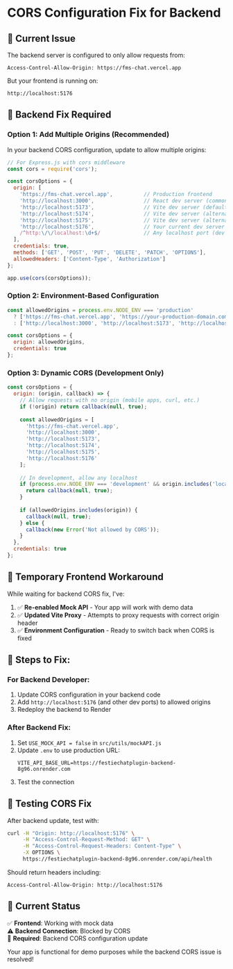 # CORS Configuration Fix for Backend

## 🚨 Current Issue
The backend server is configured to only allow requests from:
```
Access-Control-Allow-Origin: https://fms-chat.vercel.app
```

But your frontend is running on:
```
http://localhost:5176
```

## 🔧 Backend Fix Required

### Option 1: Add Multiple Origins (Recommended)
In your backend CORS configuration, update to allow multiple origins:

```javascript
// For Express.js with cors middleware
const cors = require('cors');

const corsOptions = {
  origin: [
    'https://fms-chat.vercel.app',          // Production frontend
    'http://localhost:3000',                // React dev server (common)
    'http://localhost:5173',                // Vite dev server (default)
    'http://localhost:5174',                // Vite dev server (alternate)
    'http://localhost:5175',                // Vite dev server (alternate)
    'http://localhost:5176',                // Your current dev server
    /^http:\/\/localhost:\d+$/              // Any localhost port (dev only)
  ],
  credentials: true,
  methods: ['GET', 'POST', 'PUT', 'DELETE', 'PATCH', 'OPTIONS'],
  allowedHeaders: ['Content-Type', 'Authorization']
};

app.use(cors(corsOptions));
```

### Option 2: Environment-Based Configuration
```javascript
const allowedOrigins = process.env.NODE_ENV === 'production' 
  ? ['https://fms-chat.vercel.app', 'https://your-production-domain.com']
  : ['http://localhost:3000', 'http://localhost:5173', 'http://localhost:5174', 'http://localhost:5175', 'http://localhost:5176'];

const corsOptions = {
  origin: allowedOrigins,
  credentials: true
};
```

### Option 3: Dynamic CORS (Development Only)
```javascript
const corsOptions = {
  origin: (origin, callback) => {
    // Allow requests with no origin (mobile apps, curl, etc.)
    if (!origin) return callback(null, true);
    
    const allowedOrigins = [
      'https://fms-chat.vercel.app',
      'http://localhost:3000',
      'http://localhost:5173',
      'http://localhost:5174', 
      'http://localhost:5175',
      'http://localhost:5176'
    ];
    
    // In development, allow any localhost
    if (process.env.NODE_ENV === 'development' && origin.includes('localhost')) {
      return callback(null, true);
    }
    
    if (allowedOrigins.includes(origin)) {
      callback(null, true);
    } else {
      callback(new Error('Not allowed by CORS'));
    }
  },
  credentials: true
};
```

## 🔄 Temporary Frontend Workaround

While waiting for backend CORS fix, I've:

1. ✅ **Re-enabled Mock API** - Your app will work with demo data
2. ✅ **Updated Vite Proxy** - Attempts to proxy requests with correct origin header
3. ✅ **Environment Configuration** - Ready to switch back when CORS is fixed

## 📝 Steps to Fix:

### For Backend Developer:
1. Update CORS configuration in your backend code
2. Add `http://localhost:5176` (and other dev ports) to allowed origins
3. Redeploy the backend to Render

### After Backend Fix:
1. Set `USE_MOCK_API = false` in `src/utils/mockAPI.js`
2. Update `.env` to use production URL:
   ```
   VITE_API_BASE_URL=https://festiechatplugin-backend-8g96.onrender.com
   ```
3. Test the connection

## 🧪 Testing CORS Fix

After backend update, test with:
```bash
curl -H "Origin: http://localhost:5176" \
     -H "Access-Control-Request-Method: GET" \
     -H "Access-Control-Request-Headers: Content-Type" \
     -X OPTIONS \
     https://festiechatplugin-backend-8g96.onrender.com/api/health
```

Should return headers including:
```
Access-Control-Allow-Origin: http://localhost:5176
```

## 🎯 Current Status

✅ **Frontend**: Working with mock data  
⚠️ **Backend Connection**: Blocked by CORS  
🔧 **Required**: Backend CORS configuration update  

Your app is functional for demo purposes while the backend CORS issue is resolved!